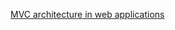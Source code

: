 [MVC architecture in web applications](https://afteracademy.com/blog/mvc-architecture-in-web-applications)